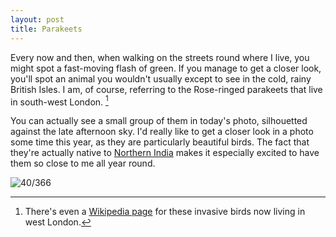 ```yaml
---
layout: post
title: Parakeets
---
```

Every now and then, when walking on the streets round where I live, you might spot a fast-moving flash of green. If you manage to get a closer look, you'll spot an animal you wouldn't usually except to see in the cold, rainy British Isles. I am, of course, referring to the Rose-ringed parakeets that live in south-west London. [^parakeets]

You can actually see a small group of them in today's photo, silhouetted against the late afternoon sky. I'd really like to get a closer look in a photo some time this year, as they are particularly beautiful birds. The fact that they're actually native to [Northern India](http://www.xeno-canto.org/species/Psittacula-krameri?query=ssp:%22borealis%22) makes it especially excited to have them so close to me all year round.
<!--break-->
![40/366](https://images.typed.com/ac01c157-c6a7-4c81-8045-95d57704eeb9/image.jpeg)

[^parakeets]: There's even a [Wikipedia page](https://en.m.wikipedia.org/wiki/Rose-ringed_parakeet) for these invasive birds now living in west London.
